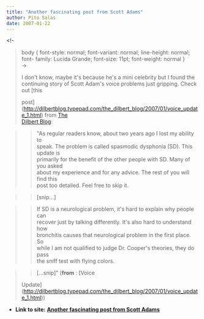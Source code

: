 ```yaml
---
title: "Another fascinating post from Scott Adams"
author: Pito Salas
date: 2007-01-22
---
```


<!-  
>  body { font-style: normal; font-variant: normal; line-height: normal; font-
> family: Lucida Grande; font-size: 11pt; font-weight: normal }  
>  ->
>
> I don't know, maybe it's because he's a mini celebrity but I found the  
>  continuing story of Scott Adam's voice problems just gripping. Check out
> [this  
>
> post](<http://dilbertblog.typepad.com/the_dilbert_blog/2007/01/voice_update_1.html>)
> from [The  
>  Dilbert Blog](<http://dilbertblog.typepad.com/the_dilbert_blog/>):
>

>> "As regular readers know, about two years ago I lost my ability to  
>  speak. The problem is called spasmodic dysphonia (SD). This update is  
>  primarily for the benefit of the other people with SD. Many of you asked  
>  about my experience and for any advice. The rest of you will find this  
>  post too detailed. Feel free to skip it.
>>

>> [snip…]

>>

>> If SD is a neurological problem, it's hard to explain why people can  
>  recover just by talking differently. It's also hard to understand how  
>  bronchitis causes that neurological problem in the first place. So  
>  while I am not qualified to judge Dr. Cooper's theories, they do pass  
>  the sniff test with flying colors.
>>

>> […snip]" (**from** : [Voice  
>
> Update](<http://dilbertblog.typepad.com/the_dilbert_blog/2007/01/voice_update_1.html>))


* **Link to site:** **[Another fascinating post from Scott Adams](None)**
